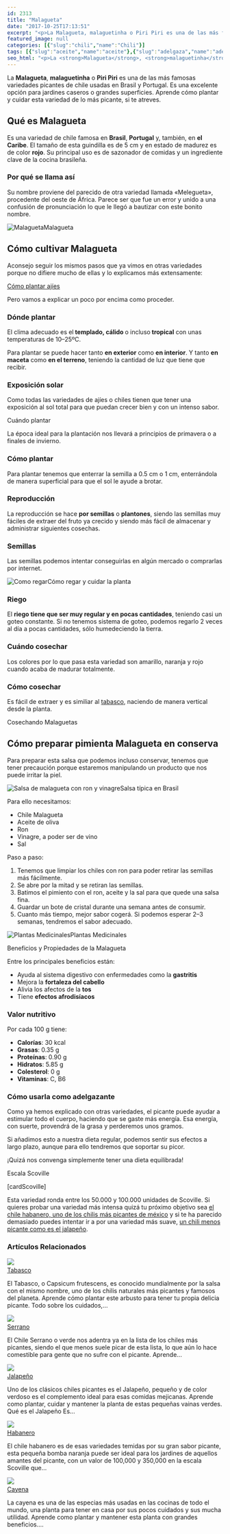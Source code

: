 ```yaml
---
id: 2313
title: "Malagueta"
date: "2017-10-25T17:13:51"
excerpt: "<p>La Malagueta, malaguetinha o Piri Piri es una de las más famosas variedades picantes de chile usadas en Brasil y Portugal. Es una excelente opción para jardines caseros o grandes superficies. Aprende cómo plantar y cuidar esta variedad de lo más picante, si te atreves. Qué es Malagueta Es una variedad de chile famosa en&hellip; <a class=\"more-link\" href=\"https://plantasyflores.online/chili/habanero/\">Seguir leyendo <span class=\"screen-reader-text\">Habanero</span> <span class=\"meta-nav\" aria-hidden=\"true\">&rarr;</span></a></p>\n"
featured_image: null
categories: [{"slug":"chili","name":"Chili"}]
tags: [{"slug":"aceite","name":"aceite"},{"slug":"adelgaza","name":"adelgaza"},{"slug":"alivia-gases","name":"alivia-gases"},{"slug":"anual","name":"anual"},{"slug":"arenosa","name":"arenosa"},{"slug":"autoctona-mexico","name":"autoctona-mexico"},{"slug":"baya","name":"baya"},{"slug":"calido","name":"calido"},{"slug":"carraspera","name":"carraspera"},{"slug":"circulacion","name":"circulación"},{"slug":"comestible","name":"comestible"},{"slug":"compost","name":"compost"},{"slug":"condimento","name":"condimento"},{"slug":"conserva","name":"conserva"},{"slug":"cosecha-roja","name":"cosecha-roja"},{"slug":"debil-frio","name":"debil-frío"},{"slug":"estilo-rustico","name":"estilo-rústico"},{"slug":"exterior","name":"exterior"},{"slug":"facil-cuidado","name":"fácil-cuidado"},{"slug":"florece-verano","name":"florece-verano"},{"slug":"maceta","name":"maceta"},{"slug":"mediterraneo","name":"mediterraneo"},{"slug":"ph7-8","name":"ph7-8"},{"slug":"picante","name":"picante"},{"slug":"plantacion-primavera","name":"plantacion-primavera"},{"slug":"plena-luz","name":"plena-luz"},{"slug":"previene-migrana","name":"previene-migraña"},{"slug":"produce-saliva","name":"produce-saliva"},{"slug":"reproduccion-cosecha","name":"reproduccion-cosecha"},{"slug":"resistente-calor","name":"resistente-calor"},{"slug":"riego-moderado","name":"riego-moderado"},{"slug":"semilla","name":"semilla"},{"slug":"templado","name":"templado"},{"slug":"temporada-verano","name":"temporada-verano"}]
seo_html: "<p>La <strong>Malagueta</strong>, <strong>malaguetinha</strong> o <strong>Piri Piri</strong> es una de las más famosas variedades picantes de chile usadas en Brasil y Portugal. Es una excelente opción para jardines caseros o grandes superficies. Aprende cómo plantar y cuidar esta variedad de lo más picante, si te atreves.</p> <h2>Qué es Malagueta</h2> <p>Es una variedad de chile famosa en <strong>Brasil</strong>, <strong>Portugal</strong> y, también, en <strong>el</strong> <strong>Caribe</strong>. El tamaño de esta guindilla es de 5 cm y en estado de madurez es de color <strong>rojo</strong>. Su principal uso es de sazonador de comidas y un ingrediente clave de la cocina brasileña.</p> <h3>Por qué se llama así</h3> <p>Su nombre proviene del parecido de otra variedad llamada «Melegueta», procedente del oeste de África. Parece ser que fue un error y unido a una confusión de pronunciación lo que le llegó a bautizar con este bonito nombre.</p> <img src=\"https://plantasyflores.online/wp-content/uploads/2017/10/laos-1929929_1920-325x244.jpg\" alt=\"Malagueta\" />Malagueta <h2>Cómo cultivar Malagueta</h2> <p>Aconsejo seguir los mismos pasos que ya vimos en otras variedades porque no difiere mucho de ellas y lo explicamos más extensamente:</p> <p><a href=\"/chili/#Como_plantar_Chili\">Cómo plantar ajíes</a></p> <p>Pero vamos a explicar un poco por encima como proceder.</p> <h3>Dónde plantar</h3> <p>El clima adecuado es el<strong> templado, cálido </strong>o incluso<strong> tropical</strong> con unas temperaturas de 10–25ºC.</p> <p>Para plantar se puede hacer tanto <strong>en exterior</strong> como <strong>en interior</strong>. Y tanto <strong>en maceta</strong> como <strong>en el terreno</strong>, teniendo la cantidad de luz que tiene que recibir.</p> <h3>Exposición solar</h3> <p>Como todas las variedades de ajíes o chiles tienen que tener una exposición al sol total para que puedan crecer bien y con un intenso sabor.</p> <p>Cuándo plantar</p> <p>La época ideal para la plantación nos llevará a principios de primavera o a finales de invierno.</p> <h3>Cómo plantar</h3> <p>Para plantar tenemos que enterrar la semilla a 0.5 cm o 1 cm, enterrándola de manera superficial para que el sol le ayude a brotar.</p> <h3>Reproducción</h3> <p>La reproducción se hace <strong>por semillas</strong> o <strong>plantones</strong>, siendo las semillas muy fáciles de extraer del fruto ya crecido y siendo más fácil de almacenar y administrar siguientes cosechas.</p> <h3>Semillas</h3> <p>Las semillas podemos intentar conseguirlas en algún mercado o comprarlas por internet.</p> <img src=\"https://plantasyflores.online/wp-content/uploads/2017/07/watering-can-1506750_1280-300x169.jpg\" alt=\"Como regar\" />Cómo regar y cuidar la planta <h3>Riego</h3> <p>El <strong>riego tiene que ser muy regular y en pocas cantidades</strong>, teniendo casi un goteo constante. Si no tenemos sistema de goteo, podemos regarlo 2 veces al día a pocas cantidades, sólo humedeciendo la tierra.</p> <h3>Cuándo cosechar</h3> <p>Los colores por lo que pasa esta variedad son amarillo, naranja y rojo cuando acaba de madurar totalmente.</p> <h3>Cómo cosechar</h3> <p>Es fácil de extraer y es similiar al <a href=\"/chili/tabasco/\">tabasco</a>, naciendo de manera vertical desde la planta.</p> <img src=\"https://plantasyflores.online/wp-content/uploads/2017/10/plant-flower-food-red-produce-vegetable-891431-pxhere.com_-325x258.jpg\" alt=\"\" />Cosechando Malaguetas <h2>Cómo preparar pimienta Malagueta en conserva</h2> <p>Para preparar esta salsa que podemos incluso conservar, tenemos que tener precaución porque estaremos manipulando un producto que nos puede irritar la piel.</p> <img src=\"https://plantasyflores.online/wp-content/uploads/2017/10/spice-1305941_1280-325x183.jpg\" alt=\"Salsa de malagueta con ron y vinagre\" />Salsa típica en Brasil <p>Para ello necesitamos:</p> <ul> <li>Chile Malagueta</li> <li>Aceite de oliva</li> <li>Ron</li> <li>Vinagre, a poder ser de vino</li> <li>Sal</li> </ul> <p>Paso a paso:</p> <ol> <li>Tenemos que limpiar los chiles con ron para poder retirar las semillas más fácilmente.</li> <li>Se abre por la mitad y se retiran las semillas.</li> <li>Batimos el pimiento con el ron, aceite y la sal para que quede una salsa fina.</li> <li>Guardar un bote de cristal durante una semana antes de consumir.</li> <li>Cuanto más tiempo, mejor sabor cogerá. Si podemos esperar 2–3 semanas, tendremos el sabor adecuado.</li> </ol> <img src=\"https://plantasyflores.online/wp-content/uploads/2017/07/herbal-tea-1410565-325x202.jpg\" alt=\"Plantas Medicinales\" />Plantas Medicinales <p>Beneficios y Propiedades de la Malagueta</p> <p>Entre los principales beneficios están:</p> <ul> <li>Ayuda al sistema digestivo con enfermedades como la <strong>gastritis</strong></li> <li>Mejora la <strong>fortaleza del cabello</strong></li> <li>Alivia los afectos de la <strong>tos</strong></li> <li>Tiene <strong>efectos afrodisíacos</strong></li> </ul> <h3>Valor nutritivo</h3> <p>Por cada 100 g tiene:</p> <ul> <li><strong>Calorías</strong>: 30 kcal</li> <li><strong>Grasas</strong>: 0.35 g</li> <li><strong>Proteínas</strong>: 0.90 g</li> <li><strong>Hidratos</strong>: 5.85 g</li> <li><strong>Colesterol</strong>: 0 g</li> <li><strong>Vitaminas</strong>: C, B6</li> </ul> <h3>Cómo usarla como adelgazante</h3> <p>Como ya hemos explicado con otras variedades, el picante puede ayudar a estimular todo el cuerpo, haciendo que se gaste más energía. Esa energía, con suerte, provendrá de la grasa y perderemos unos gramos.</p> <p>Si añadimos esto a nuestra dieta regular, podemos sentir sus efectos a largo plazo, aunque para ello tendremos que soportar su picor.</p> <p>¡Quizá nos convenga simplemente tener una dieta equilibrada!</p> <p>Escala Scoville</p> <p>[cardScoville]</p> <p>Esta variedad ronda entre los 50.000 y 100.000 unidades de Scoville. Si quieres probar una variedad más intensa quizá tu próximo objetivo sea <a href=\"/chili/habanero/\">el chile habanero, uno de los chilis más picantes de méxico</a> y si te ha parecido demasiado puedes intentar ir a por una variedad más suave, <a href=\"/chili/jalapeno/\">un chili menos picante como es el jalapeño</a>.</p> <h3> Artículos Relacionados<br /> </h3> <img src=\"https://plantasyflores.online/wp-content/uploads/2017/10/Tabasco_peppers.jpg\" /> <a href=\"/chili/tabasco/\"><br /> Tabasco<br /> </a> <p>El Tabasco, o Capsicum frutescens, es conocido mundialmente por la salsa con el mismo nombre, uno de los chilis naturales más picantes y famosos del planeta. Aprende cómo plantar este arbusto para tener tu propia delicia picante. Todo sobre los cuidados,...</p> <img src=\"https://plantasyflores.online/wp-content/uploads/2017/10/serrano-peppers-1353233_1920.jpg\" /> <a href=\"/chili/serrano/\"><br /> Serrano<br /> </a> <p>El Chile Serrano o verde nos adentra ya en la lista de los chiles más picantes, siendo el que menos suele picar de esta lista, lo que aún lo hace comestible para gente que no sufre con el picante. Aprende...</p> <img src=\"https://plantasyflores.online/wp-content/uploads/2017/07/jalapeno-2053130_1920.jpg\" /> <a href=\"/chili/jalapeno/\"><br /> Jalapeño<br /> </a> <p>Uno de los clásicos chiles picantes es el Jalapeño, pequeño y de color verdoso es el complemento ideal para esas comidas mejicanas. Aprende como plantar, cuidar y mantener la planta de estas pequeñas vainas verdes. Qué es el Jalapeño Es...</p> <img src=\"https://plantasyflores.online/wp-content/uploads/2017/07/habanero-peppers-109133_1280.jpg\" /> <a href=\"/chili/habanero/\"><br /> Habanero<br /> </a> <p>El chile habanero es de esas variedades temidas por su gran sabor picante, esta pequeña bomba naranja puede ser ideal para los jardines de aquellos amantes del picante, con un valor de 100,000 y 350,000 en la escala Scoville que...</p> <img src=\"https://plantasyflores.online/wp-content/uploads/2017/07/paprika-671959_1280.jpg\" /> <a href=\"/chili/cayena/\"><br /> Cayena<br /> </a> <p>La cayena es una de las especias más usadas en las cocinas de todo el mundo, una planta para tener en casa por sus pocos cuidados y sus mucha utilidad. Aprende como plantar y mantener esta planta con grandes beneficios....</p>"
---
```


<p>La <strong>Malagueta</strong>, <strong>malaguetinha</strong> o <strong>Piri Piri</strong> es una de las más famosas variedades picantes de chile usadas en Brasil y Portugal. Es una excelente opción para jardines caseros o grandes superficies. Aprende cómo plantar y cuidar esta variedad de lo más picante, si te atreves.</p> <h2>Qué es Malagueta</h2> <p>Es una variedad de chile famosa en <strong>Brasil</strong>, <strong>Portugal</strong> y, también, en <strong>el</strong> <strong>Caribe</strong>. El tamaño de esta guindilla es de 5 cm y en estado de madurez es de color <strong>rojo</strong>. Su principal uso es de sazonador de comidas y un ingrediente clave de la cocina brasileña.</p> <h3>Por qué se llama así</h3> <p>Su nombre proviene del parecido de otra variedad llamada «Melegueta», procedente del oeste de África. Parece ser que fue un error y unido a una confusión de pronunciación lo que le llegó a bautizar con este bonito nombre.</p> <img src="https://plantasyflores.online/wp-content/uploads/2017/10/laos-1929929_1920-325x244.jpg" alt="Malagueta" />Malagueta <h2>Cómo cultivar Malagueta</h2> <p>Aconsejo seguir los mismos pasos que ya vimos en otras variedades porque no difiere mucho de ellas y lo explicamos más extensamente:</p> <p><a href="/chili/#Como_plantar_Chili">Cómo plantar ajíes</a></p> <p>Pero vamos a explicar un poco por encima como proceder.</p> <h3>Dónde plantar</h3> <p>El clima adecuado es el<strong> templado, cálido </strong>o incluso<strong> tropical</strong> con unas temperaturas de 10–25ºC.</p> <p>Para plantar se puede hacer tanto <strong>en exterior</strong> como <strong>en interior</strong>. Y tanto <strong>en maceta</strong> como <strong>en el terreno</strong>, teniendo la cantidad de luz que tiene que recibir.</p> <h3>Exposición solar</h3> <p>Como todas las variedades de ajíes o chiles tienen que tener una exposición al sol total para que puedan crecer bien y con un intenso sabor.</p> <p>Cuándo plantar</p> <p>La época ideal para la plantación nos llevará a principios de primavera o a finales de invierno.</p> <h3>Cómo plantar</h3> <p>Para plantar tenemos que enterrar la semilla a 0.5 cm o 1 cm, enterrándola de manera superficial para que el sol le ayude a brotar.</p> <h3>Reproducción</h3> <p>La reproducción se hace <strong>por semillas</strong> o <strong>plantones</strong>, siendo las semillas muy fáciles de extraer del fruto ya crecido y siendo más fácil de almacenar y administrar siguientes cosechas.</p> <h3>Semillas</h3> <p>Las semillas podemos intentar conseguirlas en algún mercado o comprarlas por internet.</p> <img src="https://plantasyflores.online/wp-content/uploads/2017/07/watering-can-1506750_1280-300x169.jpg" alt="Como regar" />Cómo regar y cuidar la planta <h3>Riego</h3> <p>El <strong>riego tiene que ser muy regular y en pocas cantidades</strong>, teniendo casi un goteo constante. Si no tenemos sistema de goteo, podemos regarlo 2 veces al día a pocas cantidades, sólo humedeciendo la tierra.</p> <h3>Cuándo cosechar</h3> <p>Los colores por lo que pasa esta variedad son amarillo, naranja y rojo cuando acaba de madurar totalmente.</p> <h3>Cómo cosechar</h3> <p>Es fácil de extraer y es similiar al <a href="/chili/tabasco/">tabasco</a>, naciendo de manera vertical desde la planta.</p> <img src="https://plantasyflores.online/wp-content/uploads/2017/10/plant-flower-food-red-produce-vegetable-891431-pxhere.com_-325x258.jpg" alt="" />Cosechando Malaguetas <h2>Cómo preparar pimienta Malagueta en conserva</h2> <p>Para preparar esta salsa que podemos incluso conservar, tenemos que tener precaución porque estaremos manipulando un producto que nos puede irritar la piel.</p> <img src="https://plantasyflores.online/wp-content/uploads/2017/10/spice-1305941_1280-325x183.jpg" alt="Salsa de malagueta con ron y vinagre" />Salsa típica en Brasil <p>Para ello necesitamos:</p> <ul> <li>Chile Malagueta</li> <li>Aceite de oliva</li> <li>Ron</li> <li>Vinagre, a poder ser de vino</li> <li>Sal</li> </ul> <p>Paso a paso:</p> <ol> <li>Tenemos que limpiar los chiles con ron para poder retirar las semillas más fácilmente.</li> <li>Se abre por la mitad y se retiran las semillas.</li> <li>Batimos el pimiento con el ron, aceite y la sal para que quede una salsa fina.</li> <li>Guardar un bote de cristal durante una semana antes de consumir.</li> <li>Cuanto más tiempo, mejor sabor cogerá. Si podemos esperar 2–3 semanas, tendremos el sabor adecuado.</li> </ol> <img src="https://plantasyflores.online/wp-content/uploads/2017/07/herbal-tea-1410565-325x202.jpg" alt="Plantas Medicinales" />Plantas Medicinales <p>Beneficios y Propiedades de la Malagueta</p> <p>Entre los principales beneficios están:</p> <ul> <li>Ayuda al sistema digestivo con enfermedades como la <strong>gastritis</strong></li> <li>Mejora la <strong>fortaleza del cabello</strong></li> <li>Alivia los afectos de la <strong>tos</strong></li> <li>Tiene <strong>efectos afrodisíacos</strong></li> </ul> <h3>Valor nutritivo</h3> <p>Por cada 100 g tiene:</p> <ul> <li><strong>Calorías</strong>: 30 kcal</li> <li><strong>Grasas</strong>: 0.35 g</li> <li><strong>Proteínas</strong>: 0.90 g</li> <li><strong>Hidratos</strong>: 5.85 g</li> <li><strong>Colesterol</strong>: 0 g</li> <li><strong>Vitaminas</strong>: C, B6</li> </ul> <h3>Cómo usarla como adelgazante</h3> <p>Como ya hemos explicado con otras variedades, el picante puede ayudar a estimular todo el cuerpo, haciendo que se gaste más energía. Esa energía, con suerte, provendrá de la grasa y perderemos unos gramos.</p> <p>Si añadimos esto a nuestra dieta regular, podemos sentir sus efectos a largo plazo, aunque para ello tendremos que soportar su picor.</p> <p>¡Quizá nos convenga simplemente tener una dieta equilibrada!</p> <p>Escala Scoville</p> <p>[cardScoville]</p> <p>Esta variedad ronda entre los 50.000 y 100.000 unidades de Scoville. Si quieres probar una variedad más intensa quizá tu próximo objetivo sea <a href="/chili/habanero/">el chile habanero, uno de los chilis más picantes de méxico</a> y si te ha parecido demasiado puedes intentar ir a por una variedad más suave, <a href="/chili/jalapeno/">un chili menos picante como es el jalapeño</a>.</p> <h3> Artículos Relacionados<br /> </h3> <img src="https://plantasyflores.online/wp-content/uploads/2017/10/Tabasco_peppers.jpg" /> <a href="/chili/tabasco/"><br /> Tabasco<br /> </a> <p>El Tabasco, o Capsicum frutescens, es conocido mundialmente por la salsa con el mismo nombre, uno de los chilis naturales más picantes y famosos del planeta. Aprende cómo plantar este arbusto para tener tu propia delicia picante. Todo sobre los cuidados,...</p> <img src="https://plantasyflores.online/wp-content/uploads/2017/10/serrano-peppers-1353233_1920.jpg" /> <a href="/chili/serrano/"><br /> Serrano<br /> </a> <p>El Chile Serrano o verde nos adentra ya en la lista de los chiles más picantes, siendo el que menos suele picar de esta lista, lo que aún lo hace comestible para gente que no sufre con el picante. Aprende...</p> <img src="https://plantasyflores.online/wp-content/uploads/2017/07/jalapeno-2053130_1920.jpg" /> <a href="/chili/jalapeno/"><br /> Jalapeño<br /> </a> <p>Uno de los clásicos chiles picantes es el Jalapeño, pequeño y de color verdoso es el complemento ideal para esas comidas mejicanas. Aprende como plantar, cuidar y mantener la planta de estas pequeñas vainas verdes. Qué es el Jalapeño Es...</p> <img src="https://plantasyflores.online/wp-content/uploads/2017/07/habanero-peppers-109133_1280.jpg" /> <a href="/chili/habanero/"><br /> Habanero<br /> </a> <p>El chile habanero es de esas variedades temidas por su gran sabor picante, esta pequeña bomba naranja puede ser ideal para los jardines de aquellos amantes del picante, con un valor de 100,000 y 350,000 en la escala Scoville que...</p> <img src="https://plantasyflores.online/wp-content/uploads/2017/07/paprika-671959_1280.jpg" /> <a href="/chili/cayena/"><br /> Cayena<br /> </a> <p>La cayena es una de las especias más usadas en las cocinas de todo el mundo, una planta para tener en casa por sus pocos cuidados y sus mucha utilidad. Aprende como plantar y mantener esta planta con grandes beneficios....</p>
